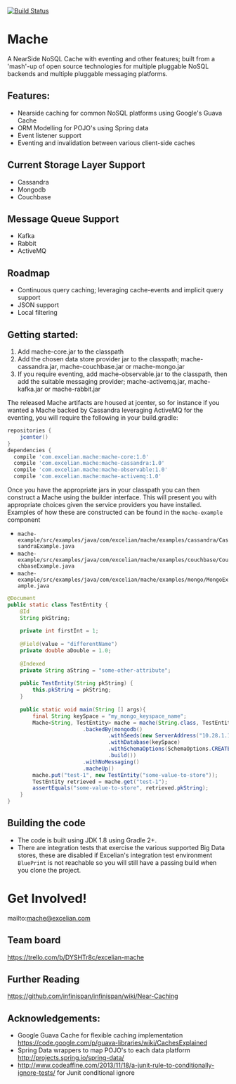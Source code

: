 [![Build Status](https://travis-ci.org/Excelian/Mache.svg?branch=master)](https://travis-ci.org/Excelian/Mache.svg?branch=master)

# Mache
A NearSide NoSQL Cache with eventing and other features; built from a 'mash'-up 
of open source technologies for multiple pluggable NoSQL backends and multiple 
pluggable messaging platforms.

## Features:
- Nearside caching for common NoSQL platforms using Google's Guava Cache 
- ORM Modelling for POJO's using Spring data
- Event listener support 
- Eventing and invalidation between various client-side caches 

## Current Storage Layer Support
- Cassandra 
- Mongodb 
- Couchbase

## Message Queue Support
- Kafka
- Rabbit
- ActiveMQ

## Roadmap
- Continuous query caching; leveraging cache-events and implicit query support
- JSON support 
- Local filtering

## Getting started:

 1. Add mache-core.jar to the classpath
 2. Add the chosen data store provider jar to the classpath; mache-cassandra.jar, 
    mache-couchbase.jar or mache-mongo.jar
 3. If you require eventing, add mache-observable.jar to the classpath, then add 
    the suitable messaging provider; mache-activemq.jar, mache-kafka.jar or 
    mache-rabbit.jar

The released Mache artifacts are housed at jcenter, so for instance if you wanted 
a Mache backed by Cassandra leveraging ActiveMQ for the eventing, you will require 
the following in your build.gradle:
```` gradle
repositories {
    jcenter()
}
dependencies {
  compile 'com.excelian.mache:mache-core:1.0'
  compile 'com.excelian.mache:mache-cassandra:1.0'
  compile 'com.excelian.mache:mache-observable:1.0'
  compile 'com.excelian.mache:mache-activemq:1.0'
````

Once you have the appropriate jars in your classpath you can then construct a 
Mache using the builder interface.  This will present you with appropriate 
choices given the service providers you have installed.  Examples of how these 
are constructed can be found in the `mache-example` component
* `mache-example/src/examples/java/com/excelian/mache/examples/cassandra/CassandraExample.java`
* `mache-example/src/examples/java/com/excelian/mache/examples/couchbase/CouchbaseExample.java`
* `mache-example/src/examples/java/com/excelian/mache/examples/mongo/MongoExample.java`


```` java
@Document
public static class TestEntity {
    @Id
    String pkString;
    
    private int firstInt = 1;
    
    @Field(value = "differentName")
    private double aDouble = 1.0;
    
    @Indexed
    private String aString = "some-other-attribute";
    
    public TestEntity(String pkString) {
        this.pkString = pkString;
    }
    
    public static void main(String [] args){
        final String keySpace = "my_mongo_keyspace_name";        
        Mache<String, TestEntity> mache = mache(String.class, TestEntity.class)
                        .backedBy(mongodb()
                                .withSeeds(new ServerAddress("10.28.1.140", 9042))
                                .withDatabase(keySpace)
                                .withSchemaOptions(SchemaOptions.CREATE_AND_DROP_SCHEMA)
                                .build())
                        .withNoMessaging()
                        .macheUp()
        mache.put("test-1", new TestEntity("some-value-to-store"));
        TestEntity retrieved = mache.get("test-1");
        assertEquals("some-value-to-store", retrieved.pkString);
    }
}
````


## Building the code
* The code is built using JDK 1.8 using Gradle 2+.
* There are integration tests that exercise the various supported Big Data 
  stores, these are disabled if Excelian's integration test environment `BluePrint`
  is not reachable so you will still have a passing build when you clone the 
  project.


# Get Involved!

mailto:mache@excelian.com

## Team board
https://trello.com/b/DYSHTr8c/excelian-mache

## Further Reading
https://github.com/infinispan/infinispan/wiki/Near-Caching
 
## Acknowledgements:
* Google Guava Cache for flexible caching implementation 
   https://code.google.com/p/guava-libraries/wiki/CachesExplained
* Spring Data wrappers to map POJO's to each data platform 
   http://projects.spring.io/spring-data/
* http://www.codeaffine.com/2013/11/18/a-junit-rule-to-conditionally-ignore-tests/
 for Junit conditional ignore
